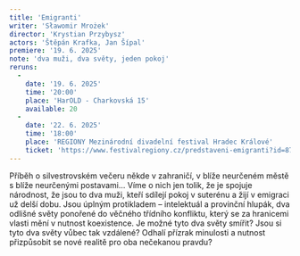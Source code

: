 ```yaml
---
title: 'Emigranti'
writer: 'Sławomir Mrożek'
director: 'Krystian Przybysz'
actors: 'Štěpán Krafka, Jan Šípal'
premiere: '19. 6. 2025'
note: 'dva muži, dva světy, jeden pokoj'
reruns:
  -  
    date: '19. 6. 2025'
    time: '20:00'
    place: 'HarOLD - Charkovská 15'
    available: 20
  -  
    date: '22. 6. 2025'
    time: '18:00'
    place: 'REGIONY Mezinárodní divadelní festival Hradec Králové'
    ticket: 'https://www.festivalregiony.cz/predstaveni-emigranti?id=87'
---
```

Příběh o silvestrovském večeru někde v zahraničí, v blíže neurčeném městě s blíže neurčenými postavami... Víme o nich jen tolik, že je spojuje národnost, že jsou to dva muži, kteří sdílejí pokoj v suterénu a žijí v emigraci už delší dobu. Jsou úplným protikladem – intelektuál a provinční hlupák, dva odlišné světy ponořené do věčného třídního konfliktu, který se za hranicemi vlasti mění v nutnost koexistence. Je možné tyto dva světy smířit? Jsou si tyto dva světy vůbec tak vzdálené? Odhalí přízrak minulosti a nutnost přizpůsobit se nové realitě pro oba nečekanou pravdu?
